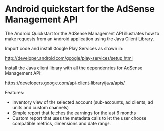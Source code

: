 # Android quickstart for the AdSense Management API

The Android Quickstart for the AdSense Management API illustrates how to make requests from an Android application using the Java Client Library.

Import code and install Google Play Services as shown in:

http://developer.android.com/google/play-services/setup.html

Install the Java client library with all the dependencies for AdSense Management API:

https://developers.google.com/api-client-library/java/apis/

Features:
* Inventory view of the selected account (sub-accounts, ad clients, ad units and custom channels)
* Simple report that fetches the earnings for the last 6 months
* Custom report that uses the metadata calls to let the user choose compatible metrics, dimensions and date range.

